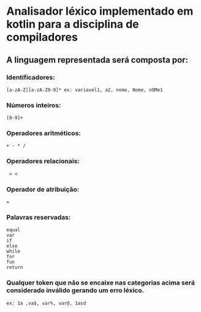 # Analisador léxico implementado em kotlin para a disciplina de compiladores


## A linguagem representada será composta por:

### Identificadores:
    [a-zA-Z][a-zA-Z0-9]* ex: variavel1, a2, nome, Nome, nOMe1 
### Números inteiros:
    [0-9]+
### Operadores aritméticos:
    + - * /
### Operadores relacionais:
     > <
### Operador de atribuição:
    =
### Palavras reservadas:
    equal
    var
    if
    else
    while
    for
    fun
    return

### Qualquer token que não se encaixe nas categorias acima será considerado inválido gerando um erro léxico.
    ex: 1a ,va$, var%, var@, 1asd
    
    

